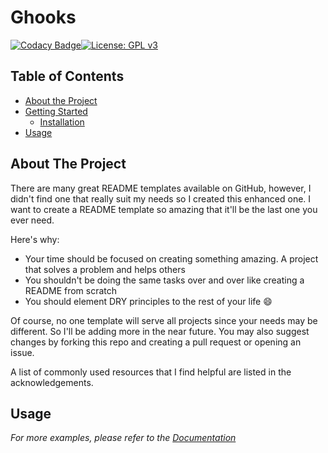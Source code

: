 # Ghooks
[![Codacy Badge](https://api.codacy.com/project/badge/Grade/402f9dbee0514e1fb71a2c69a23c4315)](https://app.codacy.com/manual/benhaim.ido/Ghooks?utm_source=github.com&utm_medium=referral&utm_content=ggggg/Ghooks&utm_campaign=Badge_Grade_Dashboard)[![License: GPL v3](https://img.shields.io/badge/License-GPLv3-blue.svg)](https://www.gnu.org/licenses/gpl-3.0)


<!-- TABLE OF CONTENTS -->
## Table of Contents

* [About the Project](#about-the-project)
* [Getting Started](#getting-started)
  * [Installation](#installation)
* [Usage](#usage)

<!-- ABOUT THE PROJECT -->
## About The Project
There are many great README templates available on GitHub, however, I didn't find one that really suit my needs so I created this enhanced one. I want to create a README template so amazing that it'll be the last one you ever need.

Here's why:
* Your time should be focused on creating something amazing. A project that solves a problem and helps others
* You shouldn't be doing the same tasks over and over like creating a README from scratch
* You should element DRY principles to the rest of your life :smile:

Of course, no one template will serve all projects since your needs may be different. So I'll be adding more in the near future. You may also suggest changes by forking this repo and creating a pull request or opening an issue.

A list of commonly used resources that I find helpful are listed in the acknowledgements.

## Usage
_For more examples, please refer to the [Documentation](https://example.com)_
